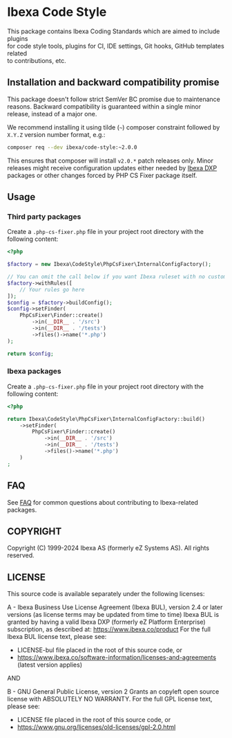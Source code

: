 # Ibexa Code Style

This package contains Ibexa Coding Standards which are aimed to include plugins  
for code style tools, plugins for CI, IDE settings, Git hooks, GitHub templates related  
to contributions, etc.

## Installation and backward compatibility promise

This package doesn't follow strict SemVer BC promise due to maintenance reasons.
Backward compatibility is guaranteed within a single minor release, instead of a major one.

We recommend installing it using tilde (`~`) composer constraint followed by `X.Y.Z` version number format, e.g.: 
```bash
composer req --dev ibexa/code-style:~2.0.0
```
This ensures that composer will install `v2.0.*` patch releases only.
Minor releases might receive configuration updates either needed by [Ibexa DXP](https://www.ibexa.co/products)
packages or other changes forced by PHP CS Fixer package itself. 

## Usage

### Third party packages

Create a `.php-cs-fixer.php` file in your project root directory with the following content:

```php
<?php

$factory = new Ibexa\CodeStyle\PhpCsFixer\InternalConfigFactory();

// You can omit the call below if you want Ibexa ruleset with no custom rules
$factory->withRules([
    // Your rules go here
]);
$config = $factory->buildConfig();
$config->setFinder(
    PhpCsFixer\Finder::create()
        ->in(__DIR__ . '/src')
        ->in(__DIR__ . '/tests')
        ->files()->name('*.php')
);

return $config;
```

### Ibexa packages

Create a `.php-cs-fixer.php` file in your project root directory with the following content:

```php
<?php

return Ibexa\CodeStyle\PhpCsFixer\InternalConfigFactory::build()
    ->setFinder(
        PhpCsFixer\Finder::create()
            ->in(__DIR__ . '/src')
            ->in(__DIR__ . '/tests')
            ->files()->name('*.php')
    )
;
```

## FAQ

See [FAQ](doc/FAQ.md) for common questions about contributing to Ibexa-related packages.

## COPYRIGHT

Copyright (C) 1999-2024 Ibexa AS (formerly eZ Systems AS). All rights reserved.

## LICENSE

This source code is available separately under the following licenses:

A - Ibexa Business Use License Agreement (Ibexa BUL),
version 2.4 or later versions (as license terms may be updated from time to time)
Ibexa BUL is granted by having a valid Ibexa DXP (formerly eZ Platform Enterprise) subscription,
as described at: https://www.ibexa.co/product
For the full Ibexa BUL license text, please see:
- LICENSE-bul file placed in the root of this source code, or
- https://www.ibexa.co/software-information/licenses-and-agreements (latest version applies)

AND

B - GNU General Public License, version 2
Grants an copyleft open source license with ABSOLUTELY NO WARRANTY. For the full GPL license text, please see:
- LICENSE file placed in the root of this source code, or
- https://www.gnu.org/licenses/old-licenses/gpl-2.0.html
